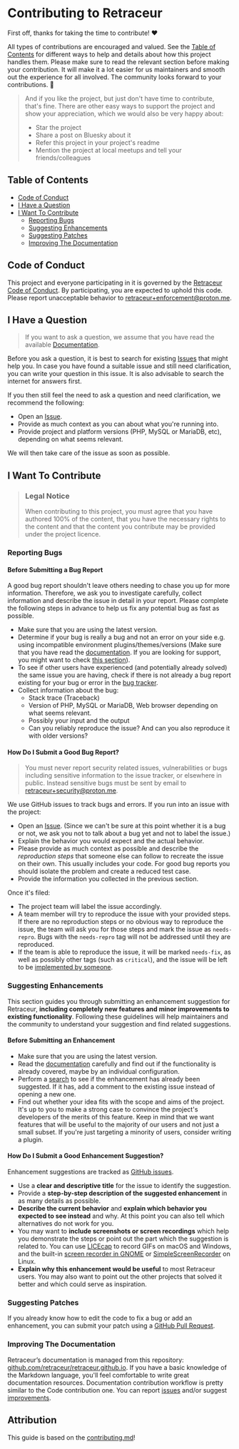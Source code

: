 <!-- omit in toc -->
# Contributing to Retraceur

First off, thanks for taking the time to contribute! ❤️

All types of contributions are encouraged and valued. See the [Table of Contents](#table-of-contents) for different ways to help and details about how this project handles them. Please make sure to read the relevant section before making your contribution. It will make it a lot easier for us maintainers and smooth out the experience for all involved. The community looks forward to your contributions. 🎉

> And if you like the project, but just don't have time to contribute, that's fine. There are other easy ways to support the project and show your appreciation, which we would also be very happy about:
> - Star the project
> - Share a post on Bluesky about it
> - Refer this project in your project's readme
> - Mention the project at local meetups and tell your friends/colleagues

<!-- omit in toc -->
## Table of Contents

- [Code of Conduct](#code-of-conduct)
- [I Have a Question](#i-have-a-question)
- [I Want To Contribute](#i-want-to-contribute)
	- [Reporting Bugs](#reporting-bugs)
	- [Suggesting Enhancements](#suggesting-enhancements)
	- [Suggesting Patches](#suggesting-patches)
	- [Improving The Documentation](#improving-the-documentation)

## Code of Conduct

This project and everyone participating in it is governed by the
[Retraceur Code of Conduct](https://github.com/retraceur/coeur/blob/trunk/CODE_OF_CONDUCT.md).
By participating, you are expected to uphold this code. Please report unacceptable behavior
to <retraceur+enforcement@proton.me>.


## I Have a Question

> If you want to ask a question, we assume that you have read the available [Documentation](https://retraceur.github.io/).

Before you ask a question, it is best to search for existing [Issues](https://github.com/retraceur/coeur/issues) that might help you. In case you have found a suitable issue and still need clarification, you can write your question in this issue. It is also advisable to search the internet for answers first.

If you then still feel the need to ask a question and need clarification, we recommend the following:

- Open an [Issue](https://github.com/retraceur/coeur/issues/new).
- Provide as much context as you can about what you're running into.
- Provide project and platform versions (PHP, MySQL or MariaDB, etc), depending on what seems relevant.

We will then take care of the issue as soon as possible.


## I Want To Contribute

> ### Legal Notice <!-- omit in toc -->
> When contributing to this project, you must agree that you have authored 100% of the content, that you have the necessary rights to the content and that the content you contribute may be provided under the project licence.

### Reporting Bugs

<!-- omit in toc -->
#### Before Submitting a Bug Report

A good bug report shouldn't leave others needing to chase you up for more information. Therefore, we ask you to investigate carefully, collect information and describe the issue in detail in your report. Please complete the following steps in advance to help us fix any potential bug as fast as possible.

- Make sure that you are using the latest version.
- Determine if your bug is really a bug and not an error on your side e.g. using incompatible environment plugins/themes/versions (Make sure that you have read the [documentation](https://retraceur.github.io/). If you are looking for support, you might want to check [this section](#i-have-a-question)).
- To see if other users have experienced (and potentially already solved) the same issue you are having, check if there is not already a bug report existing for your bug or error in the [bug tracker](https://github.com/retraceur/coeur/issues?q=label%3Abug).
- Collect information about the bug:
  - Stack trace (Traceback)
  - Version of PHP, MySQL or MariaDB, Web browser depending on what seems relevant.
  - Possibly your input and the output
  - Can you reliably reproduce the issue? And can you also reproduce it with older versions?

<!-- omit in toc -->
#### How Do I Submit a Good Bug Report?

> You must never report security related issues, vulnerabilities or bugs including sensitive information to the issue tracker, or elsewhere in public. Instead sensitive bugs must be sent by email to <retraceur+security@proton.me>.

We use GitHub issues to track bugs and errors. If you run into an issue with the project:

- Open an [Issue](https://github.com/retraceur/coeur/issues/new). (Since we can't be sure at this point whether it is a bug or not, we ask you not to talk about a bug yet and not to label the issue.)
- Explain the behavior you would expect and the actual behavior.
- Please provide as much context as possible and describe the *reproduction steps* that someone else can follow to recreate the issue on their own. This usually includes your code. For good bug reports you should isolate the problem and create a reduced test case.
- Provide the information you collected in the previous section.

Once it's filed:

- The project team will label the issue accordingly.
- A team member will try to reproduce the issue with your provided steps. If there are no reproduction steps or no obvious way to reproduce the issue, the team will ask you for those steps and mark the issue as `needs-repro`. Bugs with the `needs-repro` tag will not be addressed until they are reproduced.
- If the team is able to reproduce the issue, it will be marked `needs-fix`, as well as possibly other tags (such as `critical`), and the issue will be left to be [implemented by someone](#your-first-code-contribution).

### Suggesting Enhancements

This section guides you through submitting an enhancement suggestion for Retraceur, **including completely new features and minor improvements to existing functionality**. Following these guidelines will help maintainers and the community to understand your suggestion and find related suggestions.

<!-- omit in toc -->
#### Before Submitting an Enhancement

- Make sure that you are using the latest version.
- Read the [documentation](https://retraceur.github.io/) carefully and find out if the functionality is already covered, maybe by an individual configuration.
- Perform a [search](https://github.com/retraceur/coeur/issues) to see if the enhancement has already been suggested. If it has, add a comment to the existing issue instead of opening a new one.
- Find out whether your idea fits with the scope and aims of the project. It's up to you to make a strong case to convince the project's developers of the merits of this feature. Keep in mind that we want features that will be useful to the majority of our users and not just a small subset. If you're just targeting a minority of users, consider writing a plugin.

<!-- omit in toc -->
#### How Do I Submit a Good Enhancement Suggestion?

Enhancement suggestions are tracked as [GitHub issues](https://github.com/retraceur/coeur/issues).

- Use a **clear and descriptive title** for the issue to identify the suggestion.
- Provide a **step-by-step description of the suggested enhancement** in as many details as possible.
- **Describe the current behavior** and **explain which behavior you expected to see instead** and why. At this point you can also tell which alternatives do not work for you.
- You may want to **include screenshots or screen recordings** which help you demonstrate the steps or point out the part which the suggestion is related to. You can use [LICEcap](https://www.cockos.com/licecap/) to record GIFs on macOS and Windows, and the built-in [screen recorder in GNOME](https://help.gnome.org/users/gnome-help/stable/screen-shot-record.html.en) or [SimpleScreenRecorder](https://github.com/MaartenBaert/ssr) on Linux.
- **Explain why this enhancement would be useful** to most Retraceur users. You may also want to point out the other projects that solved it better and which could serve as inspiration.

### Suggesting Patches

If you already know how to edit the code to fix a bug or add an enhancement, you can submit your patch using a [GitHub Pull Request](https://github.com/retraceur/coeur/pulls).

### Improving The Documentation

Retraceur’s documentation is managed from this repository: [github.com/retraceur/retraceur.github.io](https://github.com/retraceur/retraceur.github.io). If you have a basic knowledge of the Markdown language, you'll feel comfortable to write great documentation resources. Documentation contribution workflow is pretty similar to the Code contribution one. You can report [issues](https://github.com/retraceur/retraceur.github.io/issues) and/or suggest [improvements](https://github.com/retraceur/retraceur.github.io/pulls). 


<!-- omit in toc -->
## Attribution
This guide is based on the [contributing.md](https://contributing.md/generator)!
